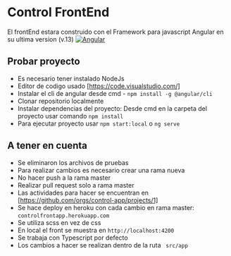 # Control FrontEnd

El frontEnd estara construido con el Framework para javascript Angular en su ultima version (v.13)
[![Angular](https://abirghoudi.com/wp-content/uploads/2020/06/Angular_full_color_logo.svg.png)](https://angular.io/)

## Probar proyecto

- Es necesario tener instalado NodeJs
- Editor de codigo usado [https://code.visualstudio.com/]
- Instalar el cli de angular desde cmd - ``` npm install -g @angular/cli ```
- Clonar repositorio localmente
- Instalar dependencias del proyecto: Desde cmd en la carpeta del proyecto usar comando ``` npm install ```
- Para ejecutar proyecto usar ``` npm start:local ``` o ``` ng serve ```

## A tener en cuenta
- Se eliminaron los archivos de pruebas
- Para realizar cambios es necesario crear una rama nueva
- No hacer push a la rama master
- Realizar pull request solo a rama master
- Las actividades para hacer se encuentran en [https://github.com/orgs/control-app/projects/1]
- Se hace deploy en heroku con cada cambio en rama master: ``` controlfrontapp.herokuapp.com ```
- Se utiliza scss en vez de css
- En local el front se muestra en ``` http://localhost:4200 ```
- Se trabaja con Typescript por defecto
- Los cambios a hacer se realizan dentro de la ruta ```  src/app ```
